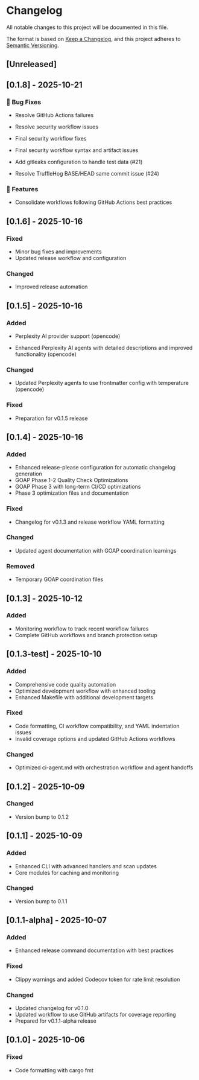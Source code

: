 # Changelog

All notable changes to this project will be documented in this file.

The format is based on [Keep a Changelog](https://keepachangelog.com/en/1.0.0/),
and this project adheres to [Semantic Versioning](https://semver.org/spec/v2.0.0.html).

## [Unreleased]

## [0.1.8] - 2025-10-21
### 🐛 Bug Fixes

- Resolve GitHub Actions failures

- Resolve security workflow issues

- Final security workflow fixes

- Final security workflow syntax and artifact issues

- Add gitleaks configuration to handle test data (#21)

- Resolve TruffleHog BASE/HEAD same commit issue (#24)


### 🚀 Features

- Consolidate workflows following GitHub Actions best practices


## [0.1.6] - 2025-10-16

### Fixed
- Minor bug fixes and improvements
- Updated release workflow and configuration

### Changed
- Improved release automation

## [0.1.5] - 2025-10-16

### Added
- Perplexity AI provider support (opencode)

- Enhanced Perplexity AI agents with detailed descriptions and improved functionality (opencode)


### Changed
- Updated Perplexity agents to use frontmatter config with temperature (opencode)

### Fixed
- Preparation for v0.1.5 release

## [0.1.4] - 2025-10-16

### Added
- Enhanced release-please configuration for automatic changelog generation
- GOAP Phase 1-2 Quality Check Optimizations
- GOAP Phase 3 with long-term CI/CD optimizations
- Phase 3 optimization files and documentation

### Fixed
- Changelog for v0.1.3 and release workflow YAML formatting

### Changed
- Updated agent documentation with GOAP coordination learnings

### Removed
- Temporary GOAP coordination files

## [0.1.3] - 2025-10-12

### Added
- Monitoring workflow to track recent workflow failures
- Complete GitHub workflows and branch protection setup

## [0.1.3-test] - 2025-10-10

### Added
- Comprehensive code quality automation
- Optimized development workflow with enhanced tooling
- Enhanced Makefile with additional development targets

### Fixed
- Code formatting, CI workflow compatibility, and YAML indentation issues
- Invalid coverage options and updated GitHub Actions workflows

### Changed
- Optimized ci-agent.md with orchestration workflow and agent handoffs

## [0.1.2] - 2025-10-09

### Changed
- Version bump to 0.1.2

## [0.1.1] - 2025-10-09

### Added
- Enhanced CLI with advanced handlers and scan updates
- Core modules for caching and monitoring

### Changed
- Version bump to 0.1.1

## [0.1.1-alpha] - 2025-10-07

### Added
- Enhanced release command documentation with best practices

### Fixed
- Clippy warnings and added Codecov token for rate limit resolution

### Changed
- Updated changelog for v0.1.0
- Updated workflow to use GitHub artifacts for coverage reporting
- Prepared for v0.1.1-alpha release

## [0.1.0] - 2025-10-06

### Fixed
- Code formatting with cargo fmt
